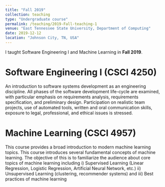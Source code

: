 ```yaml
---
title: "Fall 2019"
collection: teaching
type: "Undergraduate course"
permalink: /teaching/2019-Fall-teaching-1
venue: "East Tennessee State University, Department of Computing"
date: 2019-12-12
location: "Johnson City, TN, USA"
---
```


I taught Software Engineering I and Machine Learning in **Fall 2019**.

Software Engineering  I (CSCI 4250)
======
An introduction to software systems development as an engineering discipline. All phases of the software development life-cycle are examined, with particular emphasis on requirements  analysis,  requirements specification, and preliminary design. Participation on realistic team projects, use of automated tools, written and oral communication skills, exposure to legal, professional, and ethical issues is stressed.

Machine Learning (CSCI 4957)
======
This course provides a broad introduction to modern machine learning topics.  This course introduces several fundamental concepts of machine learning. The objective of this is to familiarize the audience about core topics of machine learning including i) Supervised Learning (Linear Regression, Logistic Regression, Artificial Neural Network, etc.) ii) Unsupervised Learning (clustering, recommender systems) and iii) Best practices of machine learning
